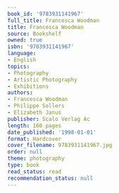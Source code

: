 ```yaml
---
book_id: '9783931141967'
full_title: Francesca Woodman
title: Francesca Woodman
source: Bookshelf
owned: true
isbn: '9783931141967'
language:
- English
topics:
- Photography
- Artistic Photography
- Exhibitions
authors:
- Francesca Woodman
- Philippe Sollers
- Elizabeth Janus
publisher: Scalo Verlag Ac
length: 160 pages
date_published: '1998-01-01'
format: Hardcover
cover_filename: 9783931141967.jpg
order: null
theme: photography
type: book
read_status: read
recommendation_status: null
---
```


